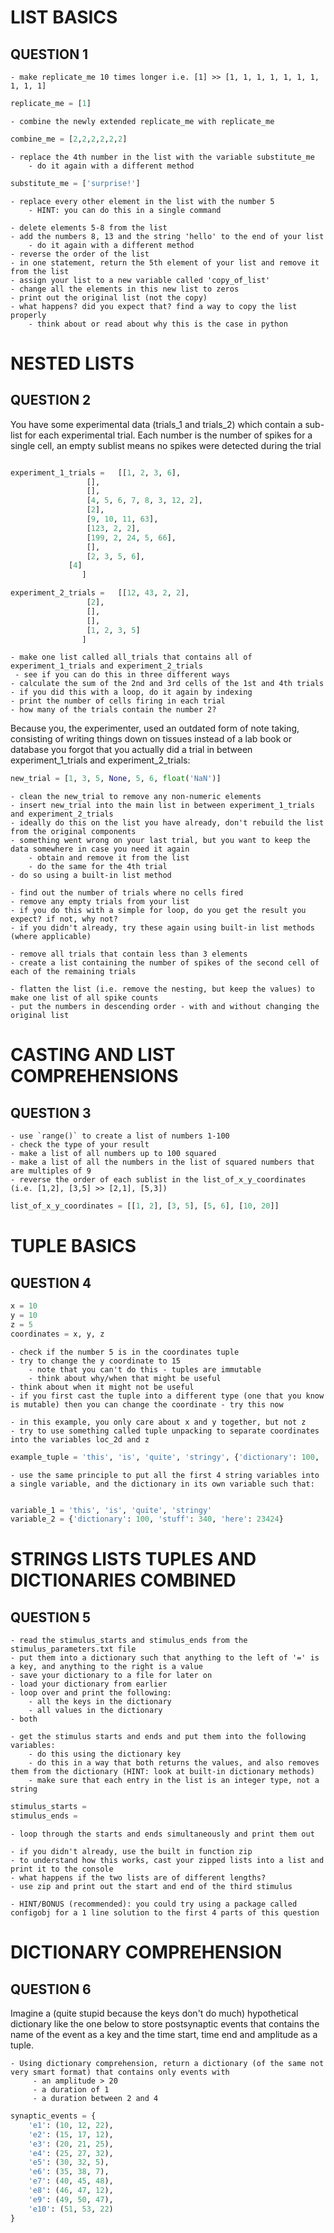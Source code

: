 LIST BASICS
===========


QUESTION 1
----------


    - make replicate_me 10 times longer i.e. [1] >> [1, 1, 1, 1, 1, 1, 1, 1, 1, 1]

```python
replicate_me = [1]
```

    - combine the newly extended replicate_me with replicate_me

```python
combine_me = [2,2,2,2,2,2]
```

    - replace the 4th number in the list with the variable substitute_me
    	- do it again with a different method

```python
substitute_me = ['surprise!']
```

    - replace every other element in the list with the number 5
    	- HINT: you can do this in a single command
    
    - delete elements 5-8 from the list
    - add the numbers 8, 13 and the string 'hello' to the end of your list
    	- do it again with a different method
    - reverse the order of the list
    - in one statement, return the 5th element of your list and remove it from the list
    - assign your list to a new variable called 'copy_of_list'
    - change all the elements in this new list to zeros
    - print out the original list (not the copy)
    - what happens? did you expect that? find a way to copy the list properly
    	- think about or read about why this is the case in python


NESTED LISTS
============

QUESTION 2
----------

You have some experimental data (trials_1 and trials_2) which contain a sub-list for each experimental trial. Each number is the number of spikes for a single cell, an empty sublist means no spikes were detected during the trial


```python

experiment_1_trials =   [[1, 2, 3, 6],
		         [],
		         [],
		         [4, 5, 6, 7, 8, 3, 12, 2],
		         [2],
		         [9, 10, 11, 63],
		         [123, 2, 2],
		         [199, 2, 24, 5, 66],
		         [],
		         [2, 3, 5, 6], 
			 [4]
		        ]

experiment_2_trials =   [[12, 43, 2, 2],
		         [2],
		         [],
		         [],
		         [1, 2, 3, 5]
		        ]
```

    - make one list called all_trials that contains all of experiment_1_trials and experiment_2_trials
   	 - see if you can do this in three different ways
    - calculate the sum of the 2nd and 3rd cells of the 1st and 4th trials
    - if you did this with a loop, do it again by indexing
    - print the number of cells firing in each trial
    - how many of the trials contain the number 2?


Because you, the experimenter, used an outdated form of note taking, consisting of writing things down on tissues instead of a lab book or database you forgot that you actually did a trial in between experiment_1_trials and experiment_2_trials:

```python
new_trial = [1, 3, 5, None, 5, 6, float('NaN')]
```

    - clean the new_trial to remove any non-numeric elements
    - insert new_trial into the main list in between experiment_1_trials and experiment_2_trials
    - ideally do this on the list you have already, don't rebuild the list from the original components
    - something went wrong on your last trial, but you want to keep the data somewhere in case you need it again
    	- obtain and remove it from the list
    	- do the same for the 4th trial
	- do so using a built-in list method

    - find out the number of trials where no cells fired
    - remove any empty trials from your list
    - if you do this with a simple for loop, do you get the result you expect? if not, why not?
    - if you didn't already, try these again using built-in list methods (where applicable)

    - remove all trials that contain less than 3 elements
    - create a list containing the number of spikes of the second cell of each of the remaining trials

    - flatten the list (i.e. remove the nesting, but keep the values) to make one list of all spike counts
    - put the numbers in descending order - with and without changing the original list 


CASTING AND LIST COMPREHENSIONS
===============================

QUESTION 3
----------

    - use `range()` to create a list of numbers 1-100
    - check the type of your result
    - make a list of all numbers up to 100 squared 
    - make a list of all the numbers in the list of squared numbers that are multiples of 9
    - reverse the order of each sublist in the list_of_x_y_coordinates (i.e. [1,2], [3,5] >> [2,1], [5,3])

```python
list_of_x_y_coordinates = [[1, 2], [3, 5], [5, 6], [10, 20]]
```

TUPLE BASICS
============

QUESTION 4
----------

```python
x = 10
y = 10
z = 5
coordinates = x, y, z
```

    - check if the number 5 is in the coordinates tuple
    - try to change the y coordinate to 15
    	- note that you can't do this - tuples are immutable
    	- think about why/when that might be useful
	- think about when it might not be useful
    - if you first cast the tuple into a different type (one that you know is mutable) then you can change the coordinate - try this now

    - in this example, you only care about x and y together, but not z
    - try to use something called tuple unpacking to separate coordinates into the variables loc_2d and z

```python
example_tuple = 'this', 'is', 'quite', 'stringy', {'dictionary': 100, 'stuff': 340, 'here': 23424}
```

    - use the same principle to put all the first 4 string variables into a single variable, and the dictionary in its own variable such that:
```python

variable_1 = 'this', 'is', 'quite', 'stringy'
variable_2 = {'dictionary': 100, 'stuff': 340, 'here': 23424}
```


STRINGS LISTS TUPLES AND DICTIONARIES COMBINED
==============================================

QUESTION 5
----------


    - read the stimulus_starts and stimulus_ends from the stimulus_parameters.txt file
    - put them into a dictionary such that anything to the left of '=' is a key, and anything to the right is a value
    - save your dictionary to a file for later on
    - load your dictionary from earlier
    - loop over and print the following: 
    	- all the keys in the dictionary
    	- all values in the dictionary
	- both

    - get the stimulus starts and ends and put them into the following variables:
    	- do this using the dictionary key
    	- do this in a way that both returns the values, and also removes them from the dictionary (HINT: look at built-in dictionary methods)
    	- make sure that each entry in the list is an integer type, not a string

```python
stimulus_starts =
stimulus_ends =
```

    - loop through the starts and ends simultaneously and print them out

    - if you didn't already, use the built in function zip
    - to understand how this works, cast your zipped lists into a list and print it to the console
    - what happens if the two lists are of different lengths?
    - use zip and print out the start and end of the third stimulus

    - HINT/BONUS (recommended): you could try using a package called configobj for a 1 line solution to the first 4 parts of this question


DICTIONARY COMPREHENSION
========================

QUESTION 6
----------

Imagine a (quite stupid because the keys don't do much) hypothetical dictionary like the one below to store postsynaptic events that contains the name of the event as a key and the time start, time end and amplitude as a tuple.
	
	- Using dictionary comprehension, return a dictionary (of the same not very smart format) that contains only events with
		 - an amplitude > 20
		 - a duration of 1
		 - a duration between 2 and 4

```python
synaptic_events = {
    'e1': (10, 12, 22),
    'e2': (15, 17, 12),
    'e3': (20, 21, 25),
    'e4': (25, 27, 32),
    'e5': (30, 32, 5),
    'e6': (35, 38, 7),
    'e7': (40, 45, 48),
    'e8': (46, 47, 12),
    'e9': (49, 50, 47),
    'e10': (51, 53, 22)
}
```


